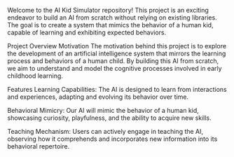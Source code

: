 Welcome to the AI Kid Simulator repository! This project is an exciting endeavor to build an AI from scratch without relying on existing libraries. The goal is to create a system that mimics the behavior of a human kid, capable of learning and exhibiting expected behaviors.

Project Overview
Motivation
The motivation behind this project is to explore the development of an artificial intelligence system that mirrors the learning process and behaviors of a human child. By building this AI from scratch, we aim to understand and model the cognitive processes involved in early childhood learning.

Features
Learning Capabilities: The AI is designed to learn from interactions and experiences, adapting and evolving its behavior over time.

Behavioral Mimicry: Our AI will mimic the behavior of a human kid, showcasing curiosity, playfulness, and the ability to acquire new skills.

Teaching Mechanism: Users can actively engage in teaching the AI, observing how it comprehends and incorporates new information into its behavioral repertoire.
